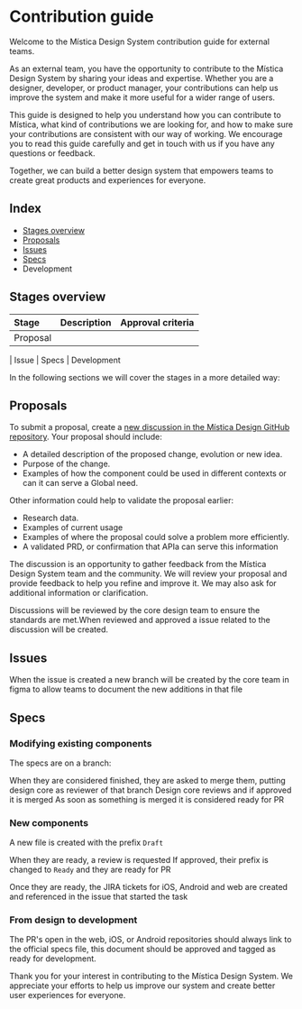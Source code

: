 # Contribution guide

Welcome to the Mística Design System contribution guide for external teams.

As an external team, you have the opportunity to contribute to the Mística Design System by sharing your ideas and expertise.
Whether you are a designer, developer, or product manager, your contributions can help us improve the system and make it more useful for a wider range of users.

This guide is designed to help you understand how you can contribute to Mística, what kind of contributions we are looking for, and how to make sure your contributions are consistent with our way of working.
We encourage you to read this guide carefully and get in touch with us if you have any questions or feedback.

Together, we can build a better design system that empowers teams to create great products and experiences for everyone.

## Index

- [Stages overview](#stages-overview)
- [Proposals](#proposals)
- [Issues](#issues)
- [Specs](#specs)
- Development

## Stages overview

| Stage    | Description | Approval criteria |
| :------- | :---------- | :---------------- |
| Proposal |

| Issue
| Specs
| Development

In the following sections we will cover the stages in a more detailed way:

## Proposals

To submit a proposal, create a [new discussion in the Mística Design GitHub repository](https://github.com/Telefonica/mistica-design/discussions).
Your proposal should include:

- A detailed description of the proposed change, evolution or new idea.
- Purpose of the change.
- Examples of how the component could be used in different contexts or can it can serve a Global need.

Other information could help to validate the proposal earlier:

- Research data.
- Examples of current usage
- Examples of where the proposal could solve a problem more efficiently.
- A validated PRD, or confirmation that APIa can serve this information

The discussion is an opportunity to gather feedback from the Mística Design System team and the community.
We will review your proposal and provide feedback to help you refine and improve it. We may also ask for additional information or clarification.

Discussions will be reviewed by the core design team to ensure the standards are met.When reviewed and approved a issue related to the discussion will be created.

## Issues

When the issue is created a new branch will be created by the core team in figma to allow teams to document the new additions in that file

## Specs

### Modifying existing components

The specs are on a branch:

When they are considered finished, they are asked to merge them, putting design core as reviewer of that branch
Design core reviews and if approved it is merged
As soon as something is merged it is considered ready for PR

### New components

A new file is created with the prefix `Draft`

When they are ready, a review is requested
If approved, their prefix is ​​changed to `Ready` and they are ready for PR

Once they are ready, the JIRA tickets for iOS, Android and web are created and referenced in the issue that started the task

### From design to development

The PR's open in the web, iOS, or Android repositories should always link to the official specs file, this document should be approved and tagged as ready for development.

Thank you for your interest in contributing to the Mística Design System.
We appreciate your efforts to help us improve our system and create better user experiences for everyone.
